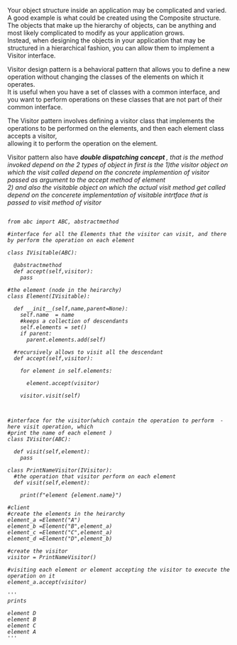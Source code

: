 
Your object structure inside an application may be complicated and varied. A good example is what
could be created using the Composite structure.<br>
The objects that make up the hierarchy of objects, can be anything and most likely complicated to
modify as your application grows.<br>
Instead, when designing the objects in your application that may be structured in a hierarchical
fashion, you can allow them to implement a Visitor interface. <br>

 Visitor design pattern is a behavioral pattern that allows you to define a new operation without changing the classes of the elements on which it operates.<br>
 It is useful when you have a set of classes with a common interface, and you want to perform operations on these classes that are not part of their common interface.<br>

The Visitor pattern involves defining a visitor class that implements the operations to be performed on the elements, and then each element class accepts a visitor,<br>
allowing it to perform the operation on the element.


Visitor pattern also have <Strong><i> double dispatching concept<i> </Strong> , that is the method invoked depend on the 2 types of object in  first is the
1)the visitor object on which the visit called depend on the concrete implemention of visitor passed as argument to the accept method of element <br> 
2) and also the visitable object on which the actual visit method get called depend on the concerete implementation of visitable intrtface that is passed to visit method of visitor
```

from abc import ABC, abstractmethod

#interface for all the Elements that the visitor can visit, and there by perform the operation on each element 

class IVisitable(ABC):
  
  @abstractmethod
  def accept(self,visitor):
    pass

#the element (node in the heirarchy)
class Element(IVisitable):
  
  def __init__(self,name,parent=None):
    self.name  = name
    #keeps a collection of descendants
    self.elements = set()
    if parent:
      parent.elements.add(self)
  
  #recursively allows to visit all the descendant
  def accept(self,visitor):
    
    for element in self.elements:
      
      element.accept(visitor)
    
    visitor.visit(self)
  
    

#interface for the visitor(which contain the operation to perform  - here visit operation, which 
#print the name of each element )
class IVisitor(ABC):
  
  def visit(self,element):
    pass

class PrintNameVisitor(IVisitor):
  #the operation that visitor perform on each element
  def visit(self,element):
    
    print(f"element {element.name}")

#client 
#create the elements in the heirarchy 
element_a =Element("A")
element_b =Element("B",element_a)
element_c =Element("C",element_a)
element_d =Element("D",element_b)

#create the visitor
visitor = PrintNameVisitor()

#visiting each element or element accepting the visitor to execute the operation on it 
element_a.accept(visitor)

'''
prints 

element D
element B
element C
element A
'''


    
  
    
    

